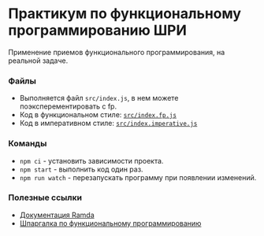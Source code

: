 # Практикум по функциональному программированию ШРИ

Применение приемов функционального программирования, на реальной задаче.

### Файлы

- Выполняется файл `src/index.js`, в нем можете поэксперементировать c fp.
- Код в функциональном стиле: [`src/index.fp.js`](https://github.com/MoonW1nd/fp-live-coding/blob/master/src/index.fp.js)
- Код в императивном стиле: [`src/index.imperative.js`](https://github.com/MoonW1nd/fp-live-coding/blob/master/src/index.imperative.js)

### Команды

- `npm ci` - установить зависимости проекта.
- `npm start` - выполнить код один раз.
- `npm run watch` - перезапускать программу при появлении изменений.

### Полезные ссылки

- [Документация Ramda](https://ramdajs.com/docs/)
- [Шпаргалка по функциональному программированию](https://habr.com/ru/companies/yandex/articles/547786/)
